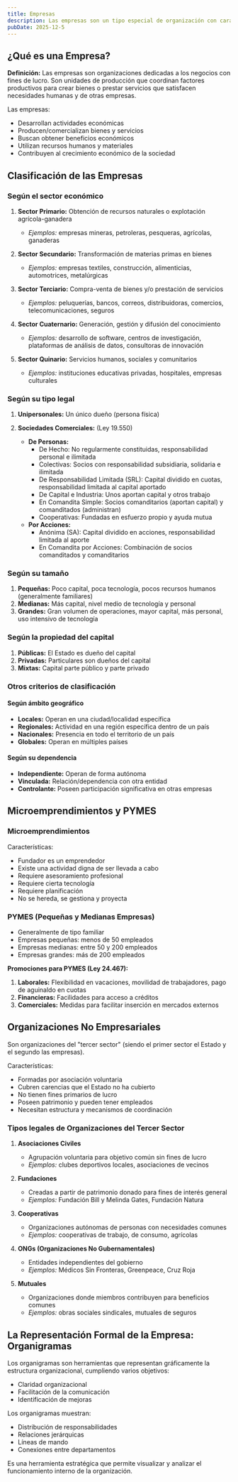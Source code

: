 ```yaml
---
title: Empresas
description: Las empresas son un tipo especial de organización con características específicas que las distinguen.
pubDate: 2025-12-5
---
```


## ¿Qué es una Empresa?

**Definición:** Las empresas son organizaciones dedicadas a los negocios con fines de lucro. Son unidades de producción que coordinan factores productivos para crear bienes o prestar servicios que satisfacen necesidades humanas y de otras empresas.

Las empresas:

- Desarrollan actividades económicas
- Producen/comercializan bienes y servicios
- Buscan obtener beneficios económicos
- Utilizan recursos humanos y materiales
- Contribuyen al crecimiento económico de la sociedad

## Clasificación de las Empresas

### Según el sector económico

1. **Sector Primario:** Obtención de recursos naturales o explotación agrícola-ganadera

   - _Ejemplos:_ empresas mineras, petroleras, pesqueras, agrícolas, ganaderas

2. **Sector Secundario:** Transformación de materias primas en bienes

   - _Ejemplos:_ empresas textiles, construcción, alimenticias, automotrices, metalúrgicas

3. **Sector Terciario:** Compra-venta de bienes y/o prestación de servicios

   - _Ejemplos:_ peluquerías, bancos, correos, distribuidoras, comercios, telecomunicaciones, seguros

4. **Sector Cuaternario:** Generación, gestión y difusión del conocimiento

   - _Ejemplos:_ desarrollo de software, centros de investigación, plataformas de análisis de datos, consultoras de innovación

5. **Sector Quinario:** Servicios humanos, sociales y comunitarios

   - _Ejemplos:_ instituciones educativas privadas, hospitales, empresas culturales

### Según su tipo legal

1. **Unipersonales:** Un único dueño (persona física)
2. **Sociedades Comerciales:** (Ley 19.550)

   - **De Personas:**
     - De Hecho: No regularmente constituidas, responsabilidad personal e ilimitada
     - Colectivas: Socios con responsabilidad subsidiaria, solidaria e ilimitada
     - De Responsabilidad Limitada (SRL): Capital dividido en cuotas, responsabilidad limitada al capital aportado
     - De Capital e Industria: Unos aportan capital y otros trabajo
     - En Comandita Simple: Socios comanditarios (aportan capital) y comanditados (administran)
     - Cooperativas: Fundadas en esfuerzo propio y ayuda mutua
   - **Por Acciones:**
     - Anónima (SA): Capital dividido en acciones, responsabilidad limitada al aporte
     - En Comandita por Acciones: Combinación de socios comanditados y comanditarios

### Según su tamaño

1. **Pequeñas:** Poco capital, poca tecnología, pocos recursos humanos (generalmente familiares)
2. **Medianas:** Más capital, nivel medio de tecnología y personal
3. **Grandes:** Gran volumen de operaciones, mayor capital, más personal, uso intensivo de tecnología

### Según la propiedad del capital

1. **Públicas:** El Estado es dueño del capital
2. **Privadas:** Particulares son dueños del capital
3. **Mixtas:** Capital parte público y parte privado

### Otros criterios de clasificación

#### Según ámbito geográfico

- **Locales:** Operan en una ciudad/localidad específica
- **Regionales:** Actividad en una región específica dentro de un país
- **Nacionales:** Presencia en todo el territorio de un país
- **Globales:** Operan en múltiples países

#### Según su dependencia

- **Independiente:** Operan de forma autónoma
- **Vinculada:** Relación/dependencia con otra entidad
- **Controlante:** Poseen participación significativa en otras empresas

## Microemprendimientos y PYMES

### Microemprendimientos

Características:

- Fundador es un emprendedor
- Existe una actividad digna de ser llevada a cabo
- Requiere asesoramiento profesional
- Requiere cierta tecnología
- Requiere planificación
- No se hereda, se gestiona y proyecta

### PYMES (Pequeñas y Medianas Empresas)

- Generalmente de tipo familiar
- Empresas pequeñas: menos de 50 empleados
- Empresas medianas: entre 50 y 200 empleados
- Empresas grandes: más de 200 empleados

**Promociones para PYMES (Ley 24.467):**

1. **Laborales:** Flexibilidad en vacaciones, movilidad de trabajadores, pago de aguinaldo en cuotas
2. **Financieras:** Facilidades para acceso a créditos
3. **Comerciales:** Medidas para facilitar inserción en mercados externos

## Organizaciones No Empresariales

Son organizaciones del "tercer sector" (siendo el primer sector el Estado y el segundo las empresas).

Características:

- Formadas por asociación voluntaria
- Cubren carencias que el Estado no ha cubierto
- No tienen fines primarios de lucro
- Poseen patrimonio y pueden tener empleados
- Necesitan estructura y mecanismos de coordinación

### Tipos legales de Organizaciones del Tercer Sector

1. **Asociaciones Civiles**

   - Agrupación voluntaria para objetivo común sin fines de lucro
   - _Ejemplos:_ clubes deportivos locales, asociaciones de vecinos

2. **Fundaciones**

   - Creadas a partir de patrimonio donado para fines de interés general
   - _Ejemplos:_ Fundación Bill y Melinda Gates, Fundación Natura

3. **Cooperativas**

   - Organizaciones autónomas de personas con necesidades comunes
   - _Ejemplos:_ cooperativas de trabajo, de consumo, agrícolas

4. **ONGs (Organizaciones No Gubernamentales)**

   - Entidades independientes del gobierno
   - _Ejemplos:_ Médicos Sin Fronteras, Greenpeace, Cruz Roja

5. **Mutuales**

   - Organizaciones donde miembros contribuyen para beneficios comunes
   - _Ejemplos:_ obras sociales sindicales, mutuales de seguros

## La Representación Formal de la Empresa: Organigramas

Los organigramas son herramientas que representan gráficamente la estructura organizacional, cumpliendo varios objetivos:

- Claridad organizacional
- Facilitación de la comunicación
- Identificación de mejoras

Los organigramas muestran:

- Distribución de responsabilidades
- Relaciones jerárquicas
- Líneas de mando
- Conexiones entre departamentos

Es una herramienta estratégica que permite visualizar y analizar el funcionamiento interno de la organización.
